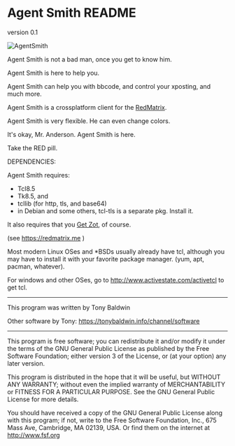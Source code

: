 # Agent Smith README
version 0.1
  
![AgentSmith](http://tonybaldwin.homelinux.net/images/agentsmith-blackred.png)

Agent Smith is not a bad man, once you get to know him.

Agent Smith is here to help you.

Agent Smith can help you with bbcode, and control your xposting, and much more.

Agent Smith is a crossplatform client for the [RedMatrix](https://redmatrix.me).

Agent Smith is very flexible. He can even change colors.

It's okay, Mr. Anderson. Agent Smith is here.

Take the RED pill.

DEPENDENCIES:

Agent Smith requires:
* Tcl8.5
* Tk8.5, and
* tcllib (for http, tls, and base64)
* in Debian and some others, tcl-tls is a separate pkg. Install it.

It also requires that you [Get Zot](http://getzot.com), of course.

(see https://redmatrix.me )

Most modern Linux OSes and *BSDs usually already have tcl, although you may have to install it with your favorite package manager.  (yum, apt, pacman, whatever).

For windows and other OSes, go to http://www.activestate.com/activetcl to get tcl.

-----------------------------------------------------------------
This program was written by Tony Baldwin

Other software by Tony: https://tonybaldwin.info/channel/software

-----------------------------------------------------------------
This program is free software; you can redistribute it and/or modify
it under the terms of the GNU General Public License as published by
the Free Software Foundation; either version 3 of the License, or
(at your option) any later version.

This program is distributed in the hope that it will be useful,
but WITHOUT ANY WARRANTY; without even the implied warranty of
MERCHANTABILITY or FITNESS FOR A PARTICULAR PURPOSE.  See the
GNU General Public License for more details.

You should have received a copy of the GNU General Public License
along with this program; if not, write to the Free Software
Foundation, Inc., 675 Mass Ave, Cambridge, MA 02139, USA.
Or find them on the internet at http://www.fsf.org
